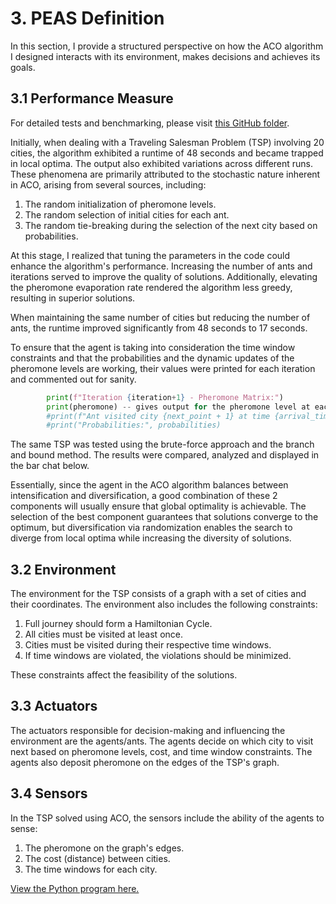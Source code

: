 # 3. PEAS Definition

In this section, I provide a structured perspective on how the ACO algorithm I designed interacts with its environment, makes decisions and achieves its goals.

## 3.1 Performance Measure

For detailed tests and benchmarking, please visit [this GitHub folder](https://github.com/wafaajaunnoo/AntsInMyCode/tree/main/Tests).

Initially, when dealing with a Traveling Salesman Problem (TSP) involving 20 cities, the algorithm exhibited a runtime of 48 seconds and became trapped in local optima. The output also exhibited variations across different runs. These phenomena are primarily attributed to the stochastic nature inherent in ACO, arising from several sources, including:

1. The random initialization of pheromone levels.
2. The random selection of initial cities for each ant.
3. The random tie-breaking during the selection of the next city based on probabilities.

At this stage, I realized that tuning the parameters in the code could enhance the algorithm's performance. Increasing the number of ants and iterations served to improve the quality of solutions. Additionally, elevating the pheromone evaporation rate rendered the algorithm less greedy, resulting in superior solutions.

When maintaining the same number of cities but reducing the number of ants, the runtime improved significantly from 48 seconds to 17 seconds.

To ensure that the agent is taking into consideration the time window constraints and that the probabilities and the dynamic updates of the pheromone levels are working, their values were printed for each iteration and commented out for sanity.

```python
        print(f"Iteration {iteration+1} - Pheromone Matrix:")
        print(pheromone) -- gives output for the pheromone level at each
        #print(f"Ant visited city {next_point + 1} at time {arrival_time:.2f}")
        #print("Probabilities:", probabilities)
```

The same TSP was tested using the brute-force approach and the branch and bound method.  The results were compared, analyzed and displayed in the bar chat below.



Essentially, since the agent in the ACO algorithm balances between intensification and diversification, a good combination of these 2 components will usually ensure that global optimality is achievable.  The selection of the best component guarantees that solutions converge to the optimum, but diversification via randomization enables the search to diverge from local optima while increasing the diversity of solutions.

## 3.2 Environment

The environment for the TSP consists of a graph with a set of cities and their coordinates.  The environment also includes the following constraints:

1. Full journey should form a Hamiltonian Cycle.
2. All cities must be visited at least once.
3. Cities must be visited during their respective time windows.
4. If time windows are violated, the violations should be minimized.

These constraints affect the feasibility of the solutions.

## 3.3 Actuators

The actuators responsible for decision-making and influencing the environment are the agents/ants.  The agents decide on which city to visit next based on pheromone levels, cost, and time window constraints.  The agents also deposit pheromone on the edges of the TSP's graph. 

## 3.4 Sensors

In the TSP solved using ACO, the sensors include the ability of the agents to sense:
1. The pheromone on the graph's edges.
2. The cost (distance) between cities.
3. The time windows for each city.

[View the Python program here.](https://github.com/wafaajaunnoo/AntsInMyCode/blob/main/aco.py)

